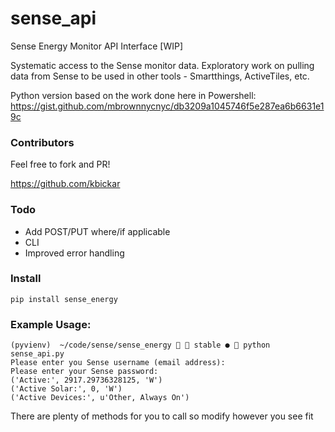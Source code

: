 # sense_api
Sense Energy Monitor API Interface [WIP]

Systematic access to the Sense monitor data. Exploratory work on pulling data from Sense
to be used in other tools - Smartthings, ActiveTiles, etc. 

Python version based on the work done here in Powershell:
https://gist.github.com/mbrownnycnyc/db3209a1045746f5e287ea6b6631e19c

### Contributors

Feel free to fork and PR! 

https://github.com/kbickar

### Todo

- Add POST/PUT where/if applicable
- CLI
- Improved error handling


### Install

```
pip install sense_energy
```

### Example Usage:
```
(pyvienv)  ~/code/sense/sense_energy   stable ●  python sense_api.py
Please enter you Sense username (email address): 
Please enter your Sense password:
('Active:', 2917.29736328125, 'W')
('Active Solar:', 0, 'W')
('Active Devices:', u'Other, Always On')
```

There are plenty of methods for you to call so modify however you see fit
